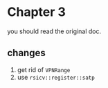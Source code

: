 # Chapter 3

you should read the original doc.

## changes

1. get rid of `VPNRange`
2. use `rsicv::register::satp`
